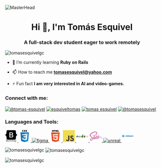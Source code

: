 ![MasterHead](https://api.binarycoffee.dev/uploads/banner_my_git_config_6c929e68ee.png)
<h1 align="center">Hi 👋, I'm Tomás Esquivel</h1>
<h3 align="center">A full-stack dev student eager to work remotely</h3>

<p align="left"> <img src="https://komarev.com/ghpvc/?username=tomasesquivelgc&label=Profile%20views&color=0e75b6&style=flat" alt="tomasesquivelgc" /> </p>

- 🌱 I’m currently learning **Ruby on Rails**

- 📫 How to reach me **tomasesquivel@yahoo.com**

- ⚡ Fun fact **I am very interested in AI and video-games.**

<h3 align="left">Connect with me:</h3>
<p align="left">
<a href="https://codepen.io/@tomas-esquivel" target="blank"><img align="center" src="https://raw.githubusercontent.com/rahuldkjain/github-profile-readme-generator/master/src/images/icons/Social/codepen.svg" alt="@tomas-esquivel" height="30" width="40" /></a>
<a href="https://twitter.com/esquiveltomas" target="blank"><img align="center" src="https://raw.githubusercontent.com/rahuldkjain/github-profile-readme-generator/master/src/images/icons/Social/twitter.svg" alt="esquiveltomas" height="30" width="40" /></a>
<a href="https://linkedin.com/in/tomas esquivel" target="blank"><img align="center" src="https://raw.githubusercontent.com/rahuldkjain/github-profile-readme-generator/master/src/images/icons/Social/linked-in-alt.svg" alt="tomas esquivel" height="30" width="40" /></a>
<a href="https://www.hackerrank.com/@tomasesquivel" target="blank"><img align="center" src="https://raw.githubusercontent.com/rahuldkjain/github-profile-readme-generator/master/src/images/icons/Social/hackerrank.svg" alt="@tomasesquivel" height="30" width="40" /></a>
</p>

<h3 align="left">Languages and Tools:</h3>
<p align="left"> <a href="https://getbootstrap.com" target="_blank" rel="noreferrer"> <img src="https://raw.githubusercontent.com/devicons/devicon/master/icons/bootstrap/bootstrap-plain-wordmark.svg" alt="bootstrap" width="40" height="40"/> </a> <a href="https://www.w3schools.com/css/" target="_blank" rel="noreferrer"> <img src="https://raw.githubusercontent.com/devicons/devicon/master/icons/css3/css3-original-wordmark.svg" alt="css3" width="40" height="40"/> </a> <a href="https://www.figma.com/" target="_blank" rel="noreferrer"> <img src="https://www.vectorlogo.zone/logos/figma/figma-icon.svg" alt="figma" width="40" height="40"/> </a> <a href="https://www.w3.org/html/" target="_blank" rel="noreferrer"> <img src="https://raw.githubusercontent.com/devicons/devicon/master/icons/html5/html5-original-wordmark.svg" alt="html5" width="40" height="40"/> </a> <a href="https://developer.mozilla.org/en-US/docs/Web/JavaScript" target="_blank" rel="noreferrer"> <img src="https://raw.githubusercontent.com/devicons/devicon/master/icons/javascript/javascript-original.svg" alt="javascript" width="40" height="40"/> </a> <a href="https://nodejs.org" target="_blank" rel="noreferrer"> <img src="https://raw.githubusercontent.com/devicons/devicon/master/icons/nodejs/nodejs-original-wordmark.svg" alt="nodejs" width="40" height="40"/> </a> <a href="https://sass-lang.com" target="_blank" rel="noreferrer"> <img src="https://raw.githubusercontent.com/devicons/devicon/master/icons/sass/sass-original.svg" alt="sass" width="40" height="40"/> </a> <a href="https://unrealengine.com/" target="_blank" rel="noreferrer"> <img src="https://raw.githubusercontent.com/kenangundogan/fontisto/036b7eca71aab1bef8e6a0518f7329f13ed62f6b/icons/svg/brand/unreal-engine.svg" alt="unreal" width="40" height="40"/> </a> <a href="https://webpack.js.org" target="_blank" rel="noreferrer"> <img src="https://raw.githubusercontent.com/devicons/devicon/d00d0969292a6569d45b06d3f350f463a0107b0d/icons/webpack/webpack-original-wordmark.svg" alt="webpack" width="40" height="40"/> </a> </p>

<p><img align="left" src="https://github-readme-stats.vercel.app/api/top-langs?username=tomasesquivelgc&show_icons=true&locale=en&layout=compact" alt="tomasesquivelgc" /></p>

<p>&nbsp;<img align="center" src="https://github-readme-stats.vercel.app/api?username=tomasesquivelgc&show_icons=true&theme=synthwave&locale=en" alt="tomasesquivelgc" /></p>

<p><img align="center" src="https://github-readme-streak-stats.herokuapp.com/?user=tomasesquivelgc&" alt="tomasesquivelgc" /></p>
